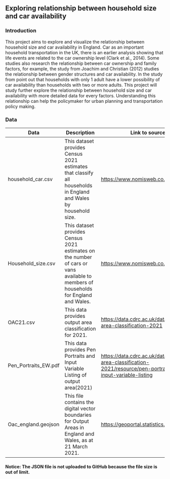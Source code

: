 ## Exploring relationship between household size and car availability
### Introduction
This project aims to explore and visualize the relationship between household size and car availability in England. Car as an important household transportation in the UK, there is an earlier analysis showing that life events are related to the car ownership level (Clark et al., 2014). Some studies also research the relationship between car ownership and family factors, for example, the study from Joachim and Christian (2012) studies the relationship between gender structures and car availability. In the study from point out that households with only 1 adult have a lower possibility of car availability than households with two or more adults. This project will study further explore the relationship between household size and car availability with more detailed data for every factors. Understanding this relationship can help the policymaker for urban planning and transportation policy making.
### Data

| Data | Description | Link to source |
|---|---|---|
| household_car.csv | This dataset provides Census 2021 estimates that classify all households in England and Wales by household size. | https://www.nomisweb.co.uk |
| Household_size.csv | This dataset provides Census 2021 estimates on the number of cars or vans available to members of households for England and Wales. | https://www.nomisweb.co.uk |
| OAC21.csv | This data provides output area classification for 2021. | https://data.cdrc.ac.uk/dataset/output-area-classification-2021 |
| Pen_Portraits_EW.pdf | This data provides Pen Portraits and Input Variable Listing of output area(2021) | https://data.cdrc.ac.uk/dataset/output-area-classification-2021/resource/pen-portraits-and-input-variable-listing |
| Oac_england.geojson | This file contains the digital vector boundaries for Output Areas in England and Wales, as at 21 March 2021. | https://geoportal.statistics.gov.uk |

#### Notice: The JSON file is not uploaded to GitHub because the file size is out of limit.
